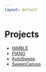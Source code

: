 ```yaml
---
layout: default
---
```

# Projects <!-- omit in toc --> 


- [NIMBLE](https://liyuwei.cc/proj/nimble)
- [PIANO](https://liyuwei.cc/proj/piano)
- [AutoSweep](https://chenxin.tech/AutoSweep.html)
- [SweepCanvas](https://liyuwei.cc/proj/sweepcanvas)